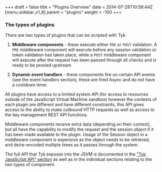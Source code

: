 +++
draft = false
title = "Plugins Overview"
date = 2014-07-29T10:58:44Z
[menu.sidebar_v1_8]
    parent = "plugins"
    weight = -100
+++

### The types of plugins

There are two types of plugins that can be scripted with Tyk:

1.  **Middleware components** - these execute either `PRE` or `POST` validation. A `PRE` middleware component will execute before any session validation or token validation has taken place, while a `POST` middleware component will execute after the request has been passed through all checks and is ready to be proxied upstream

2. **Dynamic event handlers** - these components fire on certain API events (see the event handlers section), these are fired Async and do not have a cooldown timer.

All plugins have access to a limited system API (for access to resources outside of the JavaScript Virtual Machine sandbox) however the contexts of each
plugin are different and have different constraints, this API gives access to the ability to make outbound HTTP requests as well as access to the key management REST API functions.

Middleware components receive extra data (depending on their context), but all have the capability to modify the request and the session object if it
has been made available to the plugin. Usage of the Session object in a middleware component is expensive as the object needs to be retrieved, and de/re-encoded multiple times as it passes through the system.

The full API that Tyk exposes into the JSVM is documented in the ["Tyk JavaScript API" section](plugins/jsvm-api) as well as in the individual sections relating to the two types of component.
